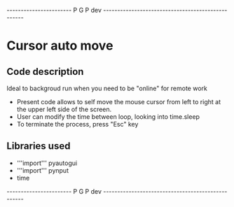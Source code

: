 ----------------------- P G P dev --------------------------------------------------

# Cursor auto move

## Code description
Ideal to backgroud run when you need to be "online" for remote work

*   Present code allows to self move the mouse cursor from left to right at the upper left side of the screen.
*   User can modify the time between loop, looking into time.sleep
*   To terminate the process, press "Esc" key


## Libraries used
* '''import''' pyautogui
* '''import''' pynput
* time

----------------------- P G P dev --------------------------------------------------
